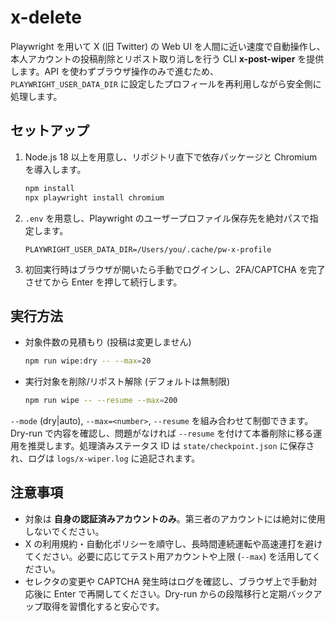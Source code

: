 # x-delete

Playwright を用いて X (旧 Twitter) の Web UI を人間に近い速度で自動操作し、本人アカウントの投稿削除とリポスト取り消しを行う CLI **x-post-wiper** を提供します。API を使わずブラウザ操作のみで進むため、`PLAYWRIGHT_USER_DATA_DIR` に設定したプロフィールを再利用しながら安全側に処理します。

## セットアップ
1. Node.js 18 以上を用意し、リポジトリ直下で依存パッケージと Chromium を導入します。
   ```bash
   npm install
   npx playwright install chromium
   ```
2. `.env` を用意し、Playwright のユーザープロファイル保存先を絶対パスで指定します。
   ```dotenv
   PLAYWRIGHT_USER_DATA_DIR=/Users/you/.cache/pw-x-profile
   ```
3. 初回実行時はブラウザが開いたら手動でログインし、2FA/CAPTCHA を完了させてから Enter を押して続行します。

## 実行方法
- 対象件数の見積もり (投稿は変更しません)
  ```bash
  npm run wipe:dry -- --max=20
  ```
- 実行対象を削除/リポスト解除 (デフォルトは無制限)
  ```bash
  npm run wipe -- --resume --max=200
  ```

`--mode` (dry|auto), `--max=<number>`, `--resume` を組み合わせて制御できます。Dry-run で内容を確認し、問題がなければ `--resume` を付けて本番削除に移る運用を推奨します。処理済みステータス ID は `state/checkpoint.json` に保存され、ログは `logs/x-wiper.log` に追記されます。

## 注意事項
- 対象は **自身の認証済みアカウントのみ**。第三者のアカウントには絶対に使用しないでください。
- X の利用規約・自動化ポリシーを順守し、長時間連続運転や高速連打を避けてください。必要に応じてテスト用アカウントや上限 (`--max`) を活用してください。
- セレクタの変更や CAPTCHA 発生時はログを確認し、ブラウザ上で手動対応後に Enter で再開してください。Dry-run からの段階移行と定期バックアップ取得を習慣化すると安心です。
